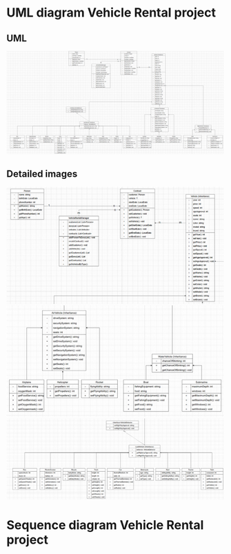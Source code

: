 # UML diagram Vehicle Rental project

## UML
![img.png](img.png)

## Detailed images
![img_2.png](img_2.png)
![img_3.png](img_3.png)
![img_4.png](img_4.png)


# Sequence diagram Vehicle Rental project
